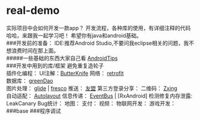# real-demo
实际项目中会如何开发一款app？
开发流程，各种库的使用，有详细注释的代码 哈哈，来跟我一起学习吧！
希望你有java和android基础。  
###开发前的准备：
IDE:推荐Android Studio,不要问我eclipse相关的问题，我不想浪费时间在那上面。  
#####一些基础的东西大家自己看
[AndroidTips](https://github.com/JohnTsaiAndroid/AndroidTips)  
###开发中用到的库/框架
避免重复造轮子  
插件化编程： []()
UI注解：[ButterKnife]()
网络： [retrofit]()  
数据库： [greenDao]()  
图片处理： [glide]() | [fresco]()
推送： [友盟]()
第三方登录分享： []()
二维码： [Zxing]()  
自动适配： [Autolayout]()
信息传递： [EventBus]() | [RxAndroid]
检测修复内存泄露: LeakCanary
Bug统计： []()
地图： []()
支付： []()
视频： []()
物联网开发： []()
游戏开发： 
###base
###程序调试





